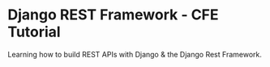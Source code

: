 # Django REST Framework - CFE Tutorial
Learning how to build REST APIs with Django &amp; the Django Rest Framework.